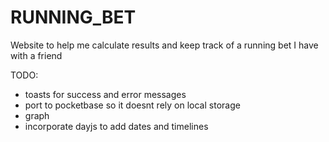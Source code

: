 # RUNNING_BET
Website to help me calculate results and keep track of a running bet I have with a friend

TODO:
- toasts for success and error messages
- port to pocketbase so it doesnt rely on local storage
- graph
- incorporate dayjs to add dates and timelines
